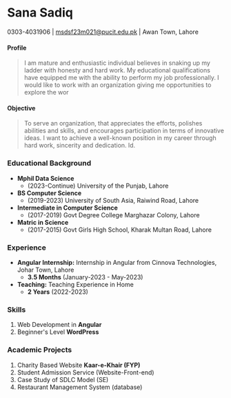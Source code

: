 # **Sana Sadiq**
0303-4031906 | msdsf23m021@pucit.edu.pk | Awan Town, Lahore

#### **Profile**
> I am mature and enthusiastic individual believes in snaking up my ladder 
with honesty and hard work. My educational qualifications have equipped 
me with the ability to perform my job professionally. I would like to work 
with an organization giving me opportunities to explore the wor
#### **Objective**
> To serve an organization, that appreciates the efforts, polishes abilities and skills, and encourages participation in terms of innovative ideas. I want to achieve a well-known position in my career through hard work, sincerity and dedication. ld.

### **Educational Background**
- **Mphil Data Science**
    - (2023-Continue) University of the Punjab, Lahore
- **BS Computer Science**
    - (2019-2023) University of South Asia, Raiwind Road, Lahore
- **Intermediate in Computer Science**
    - (2017-2019) Govt Degree College Marghazar Colony, Lahore
- **Matric in Science**
    - (2017-2015) Govt Girls High School, Kharak Multan Road, Lahore

### **Experience**
- **Angular Internship:** Internship in Angular from Cinnova Technologies, Johar Town, Lahore
    - **3.5 Months** (January-2023 - May-2023) 
- **Teaching:** Teaching Experience in Home
    - **2 Years** (2022-2023) 

### **Skills**
1. Web Development in **Angular**
2. Beginner's Level **WordPress**

### **Academic Projects**
1. Charity Based Website **Kaar-e-Khair (FYP)**
2. Student Admission Service (Website-Front-end)
3. Case Study of SDLC Model (SE) 
4. Restaurant Management System (database) 


